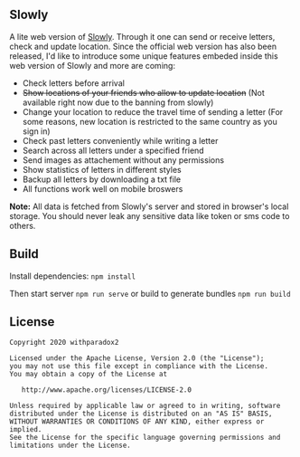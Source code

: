 ## Slowly

A lite web version of [Slowly](https://www.getslowly.com/en/). Through it one can send or receive letters, check and update location. Since the official web version has also been released, I'd like to introduce some unique features embeded inside this web version of Slowly and more are coming:

- Check letters before arrival
- ~~Show locations of your friends who allow to update location~~ (Not available right now due to the banning from slowly)
- Change your location to reduce the travel time of sending a letter (For some reasons, new location is restricted to the same country as you sign in)
- Check past letters conveniently while writing a letter
- Search across all letters under a specified friend
- Send images as attachement without any permissions
- Show statistics of letters in different styles
- Backup all letters by downloading a txt file
- All functions work well on mobile broswers

**Note:** All data is fetched from Slowly's server and stored in browser's local storage. You should never leak any sensitive data like token or sms code to others.

## Build
Install dependencies: `npm install`

Then start server `npm run serve` or build to generate bundles `npm run build`

## License
```
Copyright 2020 withparadox2

Licensed under the Apache License, Version 2.0 (the "License");
you may not use this file except in compliance with the License.
You may obtain a copy of the License at

   http://www.apache.org/licenses/LICENSE-2.0

Unless required by applicable law or agreed to in writing, software
distributed under the License is distributed on an "AS IS" BASIS,
WITHOUT WARRANTIES OR CONDITIONS OF ANY KIND, either express or implied.
See the License for the specific language governing permissions and
limitations under the License.
```
